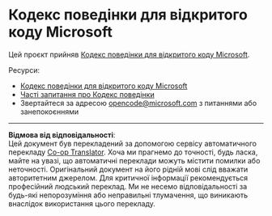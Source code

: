 <!--
CO_OP_TRANSLATOR_METADATA:
{
  "original_hash": "c06b12caf3c901eb3156e3dd5b0aea56",
  "translation_date": "2025-09-18T21:44:58+00:00",
  "source_file": "CODE_OF_CONDUCT.md",
  "language_code": "uk"
}
-->
# Кодекс поведінки для відкритого коду Microsoft

Цей проєкт прийняв [Кодекс поведінки для відкритого коду Microsoft](https://opensource.microsoft.com/codeofconduct/).

Ресурси:

- [Кодекс поведінки для відкритого коду Microsoft](https://opensource.microsoft.com/codeofconduct/)
- [Часті запитання про Кодекс поведінки](https://opensource.microsoft.com/codeofconduct/faq/)
- Звертайтеся за адресою [opencode@microsoft.com](mailto:opencode@microsoft.com) з питаннями або занепокоєннями

---

**Відмова від відповідальності**:  
Цей документ був перекладений за допомогою сервісу автоматичного перекладу [Co-op Translator](https://github.com/Azure/co-op-translator). Хоча ми прагнемо до точності, будь ласка, майте на увазі, що автоматичні переклади можуть містити помилки або неточності. Оригінальний документ на його рідній мові слід вважати авторитетним джерелом. Для критичної інформації рекомендується професійний людський переклад. Ми не несемо відповідальності за будь-які непорозуміння або неправильні тлумачення, що виникають внаслідок використання цього перекладу.